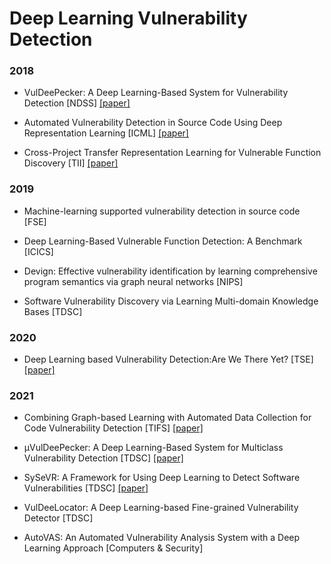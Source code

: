 # Deep Learning Vulnerability Detection

### 2018

+ VulDeePecker: A Deep Learning-Based System for Vulnerability Detection [NDSS] [[paper]](https://arxiv.org/pdf/1801.01681.pdf)

+ Automated Vulnerability Detection in Source Code Using Deep Representation Learning [ICML] [[paper]](https://arxiv.org/pdf/1807.04320.pdf)

+ Cross-Project Transfer Representation Learning for Vulnerable Function Discovery [TII] [[paper]](https://ieeexplore.ieee.org/stamp/stamp.jsp?tp=&arnumber=8329207)

### 2019

+ Machine-learning supported vulnerability detection in source code [FSE]

+ Deep Learning-Based Vulnerable Function Detection: A Benchmark [ICICS]

+ Devign: Effective vulnerability identification by learning comprehensive program semantics via graph neural networks [NIPS]

+ Software Vulnerability Discovery via Learning Multi-domain Knowledge Bases [TDSC]

### 2020

+ Deep Learning based Vulnerability Detection:Are We There Yet? [TSE] [[paper]](https://arxiv.org/pdf/2009.07235.pdf)

### 2021

+ Combining Graph-based Learning with Automated Data Collection for Code Vulnerability Detection [TIFS] [[paper]](https://eprints.whiterose.ac.uk/168594/16/TIFS_2021.pdf)

+ µVulDeePecker: A Deep Learning-Based System for Multiclass Vulnerability Detection [TDSC] [[paper]](https://arxiv.org/pdf/2001.02334.pdf)

+ SySeVR: A Framework for Using Deep Learning to Detect Software Vulnerabilities [TDSC] [[paper]](https://arxiv.org/pdf/1807.06756.pdf)

+ VulDeeLocator: A Deep Learning-based Fine-grained Vulnerability Detector [TDSC]

+ AutoVAS: An Automated Vulnerability Analysis System with a Deep Learning Approach [Computers & Security] 
